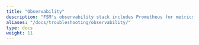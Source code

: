```yaml
---
title: "Observability"
description: "FSM's observability stack includes Prometheus for metrics collection, Grafana for metrics visualization, Jaeger for tracing and Fluent Bit for log forwarding to a user-defined endpoint."
aliases: "/docs/troubleshooting/observability/"
type: docs
weight: 11
---
```

